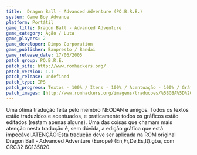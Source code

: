 ```yaml
---
title:  Dragon Ball - Advanced Adventure (PO.B.R.E.)
system: Game Boy Advance
platform: Portátil
game_title: Dragon Ball - Advanced Adventure
game_category: Ação / Luta
game_players: 2
game_developer: Dimps Corporation
game_publisher: Banpresto / Bandai
game_release_date: 17/06/2005
patch_group: PO.B.R.E.
patch_site: http://www.romhackers.org/
patch_version: 1.1
patch_release: undefined
patch_type: IPS
patch_progress: Textos - 100% / Itens - 100% / Acentuação - 100% / Gráficos - 99% / Total - 99%
patch_images: [http://www.romhackers.org/imagens/traducoes/%5BGBA%5D%20Dragon%20Ball%20-%20Advanced%20Adventure%20-%20POBRE%20-%201.png,http://www.romhackers.org/imagens/traducoes/%5BGBA%5D%20Dragon%20Ball%20-%20Advanced%20Adventure%20-%20POBRE%20-%202.png,http://www.romhackers.org/imagens/traducoes/%5BGBA%5D%20Dragon%20Ball%20-%20Advanced%20Adventure%20-%20POBRE%20-%203.png]
---
```

Uma ótima tradução feita pelo membro NEODAN e amigos. Todos os textos estão traduzidos e acentuados, e praticamente todos os gráficos estão editados (restam apenas alguns). Uma das coisas que chamam mais atenção nesta tradução é, sem dúvida, a edição gráfica que está impecável.ATENÇÃO:Esta tradução deve ser aplicada na ROM original Dragon Ball - Advanced Adventure (Europe) (En,Fr,De,Es,It).gba, com CRC32 6C135820.